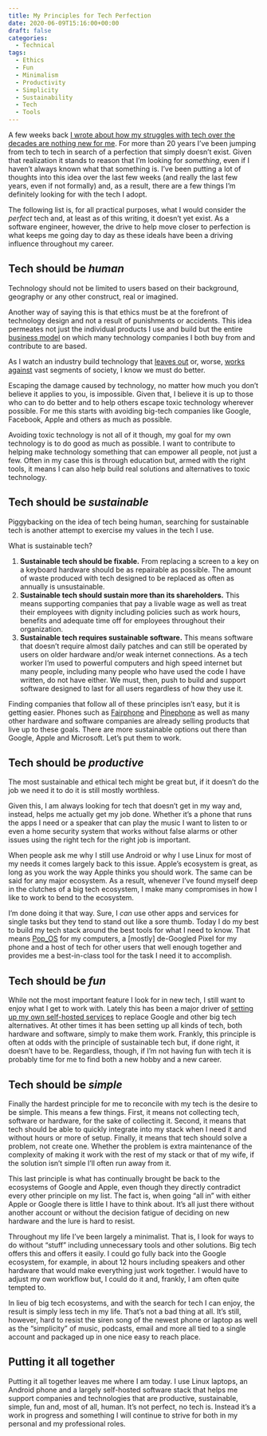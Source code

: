 ```yaml
---
title: My Principles for Tech Perfection
date: 2020-06-09T15:16:00+00:00
draft: false
categories:
  - Technical
tags:
  - Ethics
  - Fun
  - Minimalism
  - Productivity
  - Simplicity
  - Sustainability
  - Tech
  - Tools
---
```


A few weeks back [I wrote about how my struggles with tech over the decades are nothing new for me][1]. For more than 20 years I’ve been jumping from tech to tech in search of a perfection that simply doesn’t exist.
Given that realization it stands to reason that I’m looking for _something_, even if I haven’t always known what that something is. I’ve been putting a lot of thoughts into this idea over the last few weeks (and really the last few years, even if not formally) and, as a result, there are a few things I’m definitely looking for with the tech I adopt.

The following list is, for all practical purposes, what I would consider the _perfect_ tech and, at least as of this writing, it doesn’t yet exist. As a software engineer, however, the drive to help move closer to perfection is what keeps me going day to day as these ideals have been a driving influence throughout my career.

## Tech should be _human_

Technology should not be limited to users based on their background, geography or any other construct, real or imagined.

Another way of saying this is that ethics must be at the forefront of technology design and not a result of punishments or accidents. This idea permeates not just the individual products I use and build but the entire [business model][2] on which many technology companies I both buy from and contribute to are based.

As I watch an industry build technology that [leaves out][3] or, worse, [works against][4] vast segments of society, I know we must do better.

Escaping the damage caused by technology, no matter how much you don’t believe it applies to you, is impossible. Given that, I believe it is up to those who can to do better and to help others escape toxic technology wherever possible. For me this starts with avoiding big-tech companies like Google, Facebook, Apple and others as much as possible.

Avoiding toxic technology is not all of it though, my goal for my own technology is to do good as much as possible. I want to contribute to helping make technology something that can empower all people, not just a few. Often in my case this is through education but, armed with the right tools, it means I can also help build real solutions and alternatives to toxic technology.

## Tech should be _sustainable_

Piggybacking on the idea of tech being human, searching for sustainable tech is another attempt to exercise my values in the tech I use.

What is sustainable tech?

1. **Sustainable tech should be fixable.** From replacing a screen to a key on a keyboard hardware should be as repairable as possible. The amount of waste produced with tech designed to be replaced as often as annually is unsustainable.
2. **Sustainable tech should sustain more than its shareholders.** This means supporting companies that pay a livable wage as well as treat their employees with dignity including policies such as work hours, benefits and adequate time off for employees throughout their organization.
3. **Sustainable tech requires sustainable software.** This means software that doesn’t require almost daily patches and can still be operated by users on older hardware and/or weak internet connections. As a tech worker I’m used to powerful computers and high speed internet but many people, including many people who have used the code I have written, do not have either. We must, then, push to build and support software designed to last for all users regardless of how they use it.

Finding companies that follow all of these principles isn’t easy, but it is getting easier. Phones such as [Fairphone][5] and [Pinephone][6] as well as many other hardware and software companies are already selling products that live up to these goals. There are more sustainable options out there than Google, Apple and Microsoft. Let’s put them to work.

## Tech should be _productive_

The most sustainable and ethical tech might be great but, if it doesn’t do the job we need it to do it is still mostly worthless.

Given this, I am always looking for tech that doesn’t get in my way and, instead, helps me actually get my job done. Whether it’s a phone that runs the apps I need or a speaker that can play the music I want to listen to or even a home security system that works without false alarms or other issues using the right tech for the right job is important.

When people ask me why I still use Android or why I use Linux for most of my needs it comes largely back to this issue. Apple’s ecosystem is great, as long as you work the way Apple thinks you should work. The same can be said for any major ecosystem. As a result, whenever I’ve found myself deep in the clutches of a big tech ecosystem, I make many compromises in how I like to work to bend to the ecosystem.

I’m done doing it that way. Sure, I _can_ use other apps and services for single tasks but they tend to stand out like a sore thumb. Today I do my best to build my tech stack around the best tools for what I need to know. That means [Pop_OS][7] for my computers, a [mostly] de-Googled Pixel for my phone and a host of tech for other users that well enough together and provides me a best-in-class tool for the task I need it to accomplish.

## Tech should be _fun_

While not the most important feature I look for in new tech, I still want to enjoy what I get to work with. Lately this has been a major driver of [setting up my own self-hosted services][8] to replace Google and other big tech alternatives. At other times it has been setting up all kinds of tech, both hardware and software, simply to make them work. Frankly, this principle is often at odds with the principle of sustainable tech but, if done right, it doesn’t have to be. Regardless, though, if I’m not having fun with tech it is probably time for me to find both a new hobby and a new career.

## Tech should be _simple_

Finally the hardest principle for me to reconcile with my tech is the desire to be simple. This means a few things. First, it means not collecting tech, software or hardware, for the sake of collecting it. Second, it means that tech should be able to quickly integrate into my stack when I need it and without hours or more of setup. Finally, it means that tech should solve a problem, not create one. Whether the problem is extra maintenance of the complexity of making it work with the rest of my stack or that of my wife, if the solution isn’t simple I’ll often run away from it.

This last principle is what has continually brought be back to the ecosystems of Google and Apple, even though they directly contradict every other principle on my list. The fact is, when going “all in” with either Apple or Google there is little I have to think about. It’s all just there without another account or without the decision fatigue of deciding on new hardware and the lure is hard to resist.

Throughout my life I’ve been largely a minimalist. That is, I look for ways to do without “stuff” including unnecessary tools and other solutions. Big tech offers this and offers it easily. I could go fully back into the Google ecosystem, for example, in about 12 hours including speakers and other hardware that would make everything just work together. I would have to adjust my own workflow but, I could do it and, frankly, I am often quite tempted to.

In lieu of big tech ecosystems, and with the search for tech I can enjoy, the result is simply less tech in my life. That’s not a bad thing at all. It’s still, however, hard to resist the siren song of the newest phone or laptop as well as the “simplicity” of music, podcasts, email and more all tied to a single account and packaged up in one nice easy to reach place.

## Putting it all together

Putting it all together leaves me where I am today. I use Linux laptops, an Android phone and a largely self-hosted software stack that helps me support companies and technologies that are productive, sustainable, simple, fun and, most of all, human. It’s not perfect, no tech is. Instead it’s a work in progress and something I will continue to strive for both in my personal and my professional roles.

 [1]: /2020/05/my-struggles-with-tech-are-not-new/
 [2]: https://en.wikipedia.org/wiki/Surveillance_capitalism
 [3]: https://gizmodo.com/why-cant-this-soap-dispenser-identify-dark-skin-1797931773
 [4]: https://www.npr.org/2018/03/20/595338116/what-did-cambridge-analytica-do-during-the-2016-election
 [5]: https://www.fairphone.com/en/
 [6]: https://www.pine64.org/pinephone/
 [7]: https://pop.system76.com/
 [8]: /2020/04/leaving-big-tech-behind-take-2/